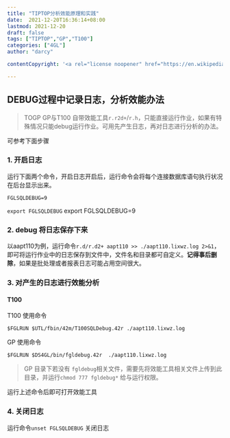 ```yaml
---
title: "TIPTOP分析效能原理和实践"
date:  2021-12-20T16:36:14+08:00
lastmod: 2021-12-20
draft: false
tags: ["TIPTOP","GP","T100"]
categories: ["4GL"]
author: "darcy"

contentCopyright: '<a rel="license noopener" href="https://en.wikipedia.org/wiki/Wikipedia:Text_of_Creative_Commons_Attribution-ShareAlike_3.0_Unported_License" target="_blank">Creative Commons Attribution-ShareAlike License</a>'

---
```


## DEBUG过程中记录日志，分析效能办法


> TOGP GP与T100 自带效能工具`r.r2d+`/`r.h`，只能直接运行作业，如果有特殊情况只能debug运行作业。可用先产生日志，再对日志进行分析的办法。
>

可参考下面步骤

### 1. 开启日志
运行下面两个命令，开启日志开启后，运行命令会将每个连接数据库语句执行状况在后台显示出来。

`FGLSQLDEBUG=9`

`export FGLSQLDEBUG`
export FGLSQLDEBUG=9 
 


### 2. debug 将日志保存下来

以aapt110为例，运行命令`r.d/r.d2+ aapt110 >> ./aapt110.lixwz.log 2>&1`，即可将运行作业中的日志保存到文件中，文件名和目录都可自定义。**记得事后删除**，如果是批处理或者报表日志可能占用空间很大。



### 3. 对产生的日志进行效能分析

#### T100
T100 使用命令

`$FGLRUN $UTL/fbin/42m/T100SQLDebug.42r ./aapt110.lixwz.log`

GP 使用命令

`$FGLRUN $DS4GL/bin/fgldebug.42r  ./aapt110.lixwz.log `
> GP 目录下若没有 `fgldebug`相关文件，需要先将效能工具相关文件上传到此目录，并运行`chmod 777 fgldebug*` 给与运行权限。


运行上述命令后即可打开效能工具


### 4. 关闭日志
运行命令`unset FGLSQLDEBUG` 关闭日志

